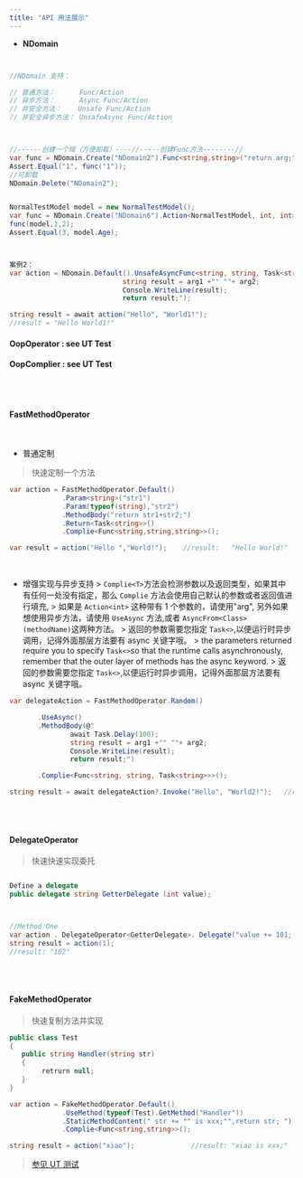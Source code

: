 ```yaml
---
title: "API 用法展示"
---
```


- **NDomain**

```cs


//NDomain 支持：

// 普通方法：      Func/Action
// 异步方法：      Async Func/Action
// 非安全方法：    Unsafe Func/Action
// 非安全异步方法： UnsafeAsync Func/Action



//------创建一个域（方便卸载）----//-----创建Func方法--------//
var func = NDomain.Create("NDomain2").Func<string,string>("return arg;");
Assert.Equal("1", func("1"));
//可卸载
NDomain.Delete("NDomain2");


NormalTestModel model = new NormalTestModel();
var func = NDomain.Create("NDomain6").Action<NormalTestModel, int, int>("arg1.Age=arg2+arg3;");
func(model,1,2);
Assert.Equal(3, model.Age);



案例2：
var action = NDomain.Default().UnsafeAsyncFunc<string, string, Task<string>>(@"
                            string result = arg1 +"" ""+ arg2;
                            Console.WriteLine(result);
                            return result;");

string result = await action("Hello", "World1!");
//result = "Hello World1!"

```

#### OopOperator : see UT Test

#### OopComplier : see UT Test

<br/>

<br/>

#### FastMethodOperator

  <br/>

- 普通定制

> 快速定制一个方法

```cs
var action = FastMethodOperator.Default()
             .Param<string>("str1")
             .Param(typeof(string),"str2")
             .MethodBody("return str1+str2;")
             .Return<Task<string>>()
             .Complie<Func<string,string,string>>();

var result = action("Hello ","World!");    //result:   "Hello World!"
```

<br/>

- 增强实现与异步支持 > `Complie<T>`方法会检测参数以及返回类型，如果其中有任何一处没有指定，那么 `Complie` 方法会使用自己默认的参数或者返回值进行填充, > 如果是 `Action<int>` 这种带有 1 个参数的，请使用"arg", 另外如果想使用异步方法，请使用 `UseAsync` 方法,或者 `AsyncFrom<Class>(methodName)`这两种方法。 > 返回的参数需要您指定 `Task<>`,以便运行时异步调用，记得外面那层方法要有 async 关键字哦。 > the parameters returned require you to specify `Task<>`so that the runtime calls asynchronously, remember that the outer layer of methods has the async keyword. > 返回的参数需要您指定 `Task<>`,以便运行时异步调用，记得外面那层方法要有 async 关键字哦。

```cs
var delegateAction = FastMethodOperator.Random()

       .UseAsync()
       .MethodBody(@"
               await Task.Delay(100);
               string result = arg1 +"" ""+ arg2;
               Console.WriteLine(result);
               return result;")

       .Complie<Func<string, string, Task<string>>>();

string result = await delegateAction?.Invoke("Hello", "World2!");   //result:   "Hello World2!"
```

<br/>
<br/>

#### DelegateOperator

> 快速快速实现委托

```cs

Define a delegate
public delegate string GetterDelegate (int value);



//Method One
var action . DelegateOperator<GetterDelegate>. Delegate("value += 101; return value. ToString(); ");
string result = action(1);
//result: "102"


```

<br/>
<br/>

#### FakeMethodOperator

> 快速复制方法并实现

```cs
public class Test
{
   public string Handler(string str)
   {
        retrurn null;
   }
}

```

```cs
var action = FakeMethodOperator.Default()
             .UseMethod(typeof(Test).GetMethod("Handler"))
             .StaticMethodContent(" str += "" is xxx;"",return str; ")
             .Complie<Func<string,string>>();

string result = action("xiao");              //result: "xiao is xxx;"
```

> [参见 UT 测试](https://github.com/dotnetcore/Natasha/blob/master/test/NatashaUT/DynamicMethodTest.cs#L96-L196)

<br/>
<br/>
